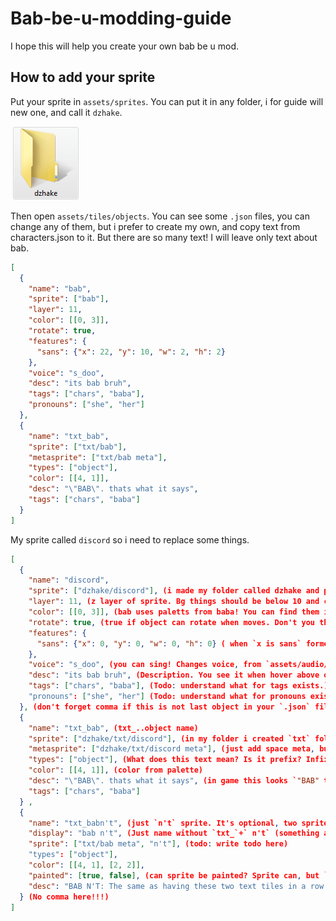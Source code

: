 # Bab-be-u-modding-guide
I hope this will help you create your own bab be u mod.
## How to add your sprite
Put your sprite in `assets/sprites`. You can put it in any folder, i for guide will new one, and call it `dzhake`.

![Image here](pictures/FolderExample.PNG)

Then open `assets/tiles/objects`. You can see some `.json` files, you can change any of them, but i prefer to create my own, and copy text from characters.json to it. But there are so many text! I will leave only text about bab.

```json
[
  {
    "name": "bab",
    "sprite": ["bab"],
    "layer": 11,
    "color": [[0, 3]],
    "rotate": true,
    "features": {
      "sans": {"x": 22, "y": 10, "w": 2, "h": 2}
    },
    "voice": "s_doo",
    "desc": "its bab bruh",
    "tags": ["chars", "baba"],
    "pronouns": ["she", "her"]
  },
  {
    "name": "txt_bab",
    "sprite": ["txt/bab"],
    "metasprite": ["txt/bab meta"],
    "types": ["object"],
    "color": [[4, 1]],
    "desc": "\"BAB\". thats what it says",
    "tags": ["chars", "baba"]
  }
]
```

My sprite called `discord` so i need to replace some things.

```json
[
  {
    "name": "discord",
    "sprite": ["dzhake/discord"], (i made my folder called dzhake and put sprite called discord there. So path is `dzhake/discord`.)
    "layer": 11, (z layer of sprite. Bg things should be below 10 and characters from 11-25. You can add any number above 0 but if you will make char with layer 1 it will be below all deco.)
    "color": [[0, 3]], (bab uses paletts from baba! You can find them in `assets/paletts` and you can change palette for level in level settings.)
    "rotate": true, (true if object can rotate when moves. Don't you think, rotating wall looks strange but rotating bab isn't.)
    "features": {
      "sans": {"x": 0, "y": 0, "w": 0, "h": 0} ( when `x is sans` formed `x` gets light-blue thing. You can change it here.)
    },
    "voice": "s_doo", (you can sing! Changes voice, from `assets/audio/sfx`)
    "desc": "its bab bruh", (Description. You see it when hover above object in selector)
    "tags": ["chars", "baba"], (Todo: understand what for tags exists.)
    "pronouns": ["she", "her"] (Todo: understand what for pronouns exists.)
  }, (don't forget comma if this is not last object in your `.json` file!)
  {
    "name": "txt_bab", (txt_..object name)
    "sprite": ["dzhake/txt/discord"], (in my folder i created `txt` folder and put my text there with name `discord`. So path is `dzhake/txt/discord`)
    "metasprite": ["dzhake/txt/discord meta"], (just add space meta, but you can change this if you want custom meta sprite)
    "types": ["object"], (What does this text mean? Is it prefix? Infix? Prop? No! It refences to object!)
    "color": [[4, 1]], (color from palette)
    "desc": "\"BAB\". thats what it says", (in game this looks `"BAB" thats what it says`. You need to put `\` because this is part of string)
    "tags": ["chars", "baba"]
  } ,
  {
    "name": "txt_babn't", (just `n't` sprite. It's optional, two sprites is enogh. Why do you want this? To change: sprite (like won't), discription (like bab), or something else)
    "display": "bab n't", (Just name without `txt_`+` n't` (something about order of display maybe?))
    "sprite": ["txt/bab meta", "n't"], (todo: write todo here)
    "types": ["object"],
    "color": [[4, 1], [2, 2]],
    "painted": [true, false], (can sprite be painted? Sprite can, but `n't` can't. In `sprite` we can see that we have two sprites!)
    "desc": "BAB N'T: The same as having these two text tiles in a row."
  } (No comma here!!!)
]
```